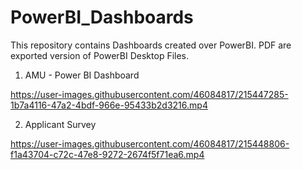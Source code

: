 # PowerBI_Dashboards

This repository contains Dashboards created over PowerBI. PDF are exported version of PowerBI Desktop Files. 

1) AMU - Power BI Dashboard

https://user-images.githubusercontent.com/46084817/215447285-1b7a4116-47a2-4bdf-966e-95433b2d3216.mp4

2) Applicant Survey

https://user-images.githubusercontent.com/46084817/215448806-f1a43704-c72c-47e8-9272-2674f5f71ea6.mp4

